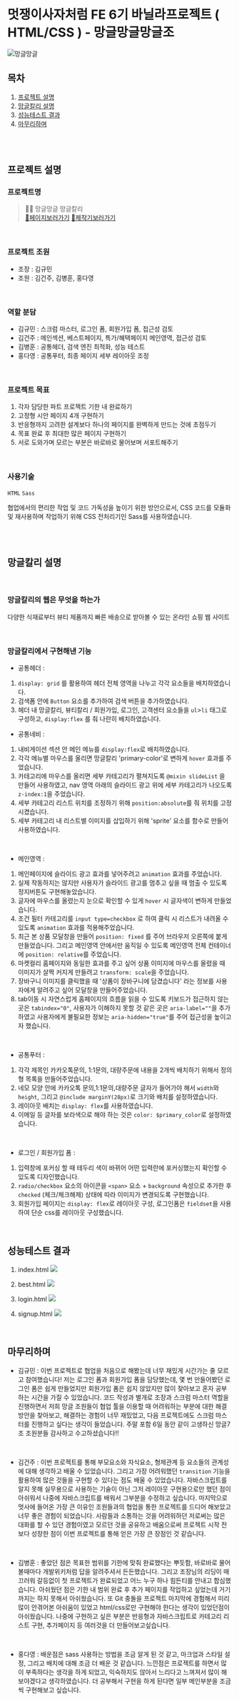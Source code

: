 # 멋쟁이사자처럼 FE 6기 바닐라프로젝트 ( HTML/CSS ) - 망글망글망글조

![망글망글](https://github.com/KIMGEUNDU/Mangeul-Karly-Project/assets/126174401/179e0d03-fa65-45cd-9fd6-366ea1882369)


## 목차

1. [프로젝트 설명](#프로젝트-설명)
2. [망글칼리 설명](#망글칼리-설명)
3. [성능테스트 결과](#성능테스트-결과)
4. [마무리하며](#마무리하며)

<br>
<br>

## 프로젝트 설명

### 프로젝트명

> 🐻‍❄️ 망글망글 망글칼리  
> [🔗페이지보러가기](https://mangeul-karly.netlify.app/)
> [🔗제작기보러가기](https://velog.io/@f_vlkoklv/%EB%B0%94%EB%8B%90%EB%9D%BC%ED%94%84%EB%A1%9C%EC%A0%9D%ED%8A%B8-%EB%A7%9D%EA%B8%80%EB%A7%9D%EA%B8%80-%EB%A7%88%EC%BC%93%EC%B9%BC%EB%A6%AC)
<br>

### 프로젝트 조원

- 조장 : 김규민
- 조원 : 김건주, 김병훈, 홍다영

<br>

### 역할 분담

- 김규민 : 스크럼 마스터, 로그인 폼, 회원가입 폼, 접근성 검토
- 김건주 : 메인섹션, 베스트페이지, 특가/혜택페이지 메인영역, 접근성 검토
- 김병훈 : 공통헤더, 검색 엔진 최적화, 성능 테스트
- 홍다영 : 공통푸터, 최종 페이지 세부 레이아웃 조정

<br>

### 프로젝트 목표

1. 각자 담당한 파트 프로젝트 기한 내 완료하기
2. 고정형 시안 페이지 4개 구현하기
3. 반응형까지 고려한 설계보다 하나의 페이지를 완벽하게 만드는 것에 초점두기
4. 목표 완료 후 최대한 많은 페이지 구현하기
5. 서로 도와가며 모르는 부분은 바로바로 물어보며 서포트해주기

<br>

### 사용기술

`HTML` `Sass`

협업에서의 편리한 작업 및 코드 가독성을 높이기 위한 방안으로서, CSS 코드를 모듈화 및 재사용하며 작업하기 위해 CSS 전처리기인 Sass를 사용하였습니다.

<br>
<br>

## 망글칼리 설명

<br>

### 망글칼리의 웹은 무엇을 하는가

다양한 식재료부터 뷰티 제품까지 빠른 배송으로 받아볼 수 있는 온라인 쇼핑 웹 사이트

<br>

### 망글칼리에서 구현해낸 기능

- 공통헤더 :

1. `display: grid` 를 활용하여 헤더 전체 영역을 나누고 각각 요소들을 배치하였습니다.
2. 검색폼 안에 `Button` 요소를 추가하여 검색 버튼을 추가하였습니다.
3. 헤더 내 망글칼리, 뷰티칼리 / 회원가입, 로그인, 고객센터 요소들을 `ul`>`li` 태그로 구성하고, `display:flex` 를 줘 나란히 배치하였습니다.

- 공통네비 :

1. 내비게이션 섹션 안 메인 메뉴를 `display:flex`로 배치하였습니다.
2. 각각 메뉴별 마우스를 올리면 망글칼리 'primary-color'로 변하게 `hover` 효과를 주었습니다.
3. 카테고리에 마우스를 올리면 세부 카테고리가 펼쳐지도록 `@mixin slideList` 을 만들어 사용하였고, nav 영역 아래의 슬라이드 광고 위에 세부 카테고리가 나오도록 `z-index:1`을 주었습니다.
4. 세부 카테고리 리스트 위치를 조정하기 위해 `position:absolute`를 줘 위치를 고정시켰습니다.
5. 세부 카테고리 내 리스트별 이미지를 삽입하기 위해 'sprite' 요소를 함수로 만들어 사용하였습니다.

<br>

- 메인영역 :

1. 메인페이지에 슬라이드 광고 효과를 넣어주려고 `animation` 효과를 주었습니다.
2. 실제 작동하지는 않지만 사용자가 슬라이드 광고를 멈추고 싶을 때 멈출 수 있도록 정지버튼도 구현해놓았습니다.
3. 글자에 마우스를 올렸는지 눈으로 확인할 수 있게 `hover` 시 글자색이 변하게 만들었습니다.
4. 조건 필터 카테고리를 `input type=checkbox` 로 하여 클릭 시 리스트가 내려올 수 있도록 `animation` 효과를 적용해주었습니다.
5. 최근 본 상품 모달창을 만들어 `position: fixed` 를 주어 브라우저 오른쪽에 붙게 만들었습니다. 그리고 메인영역 안에서만 움직일 수 있도록 메인영역 전체 컨테이너에 `position: relative`를 주었습니다.
6. 마켓컬리 홈페이지와 동일한 효과를 주고 싶어 상품 이미지에 마우스를 올렸을 때 이미지가 살짝 커지게 만들려고 `transform: scale`을 주었습니다.
7. 장바구니 이미지를 클릭했을 때 '상품이 장바구니에 담겼습니다' 라는 정보를 사용자에게 알려주고 싶어 모달창을 만들어주었습니다.
8. tab이동 시 자연스럽게 홈페이지의 흐름을 읽을 수 있도록 키보드가 접근하지 않는 곳은 `tabindex="0"`, 사용자가 이해하지 못할 것 같은 곳은 `aria-label=""`을 추가하였고 사용자에게 불필요한 정보는 `aria-hidden="true"`를 주어 접근성을 높이고자 했습니다.

<br>

- 공통푸터 :

1. 각각 제목인 카카오톡문의, 1:1문의, 대량주문에 내용을 2개씩 배치하기 위해서 정의형 목록을 만들어주었습니다.
2. 네모 모양 안에 카카오톡 문의,1:1문의,대량주문 글자가 들어가야 해서 `width`와 `height`, 그리고 `@include marginY(28px)`로 크기와 배치를 설정하였습니다.
3. 레이아웃 배치는 `display: flex`를 사용하였습니다.
4. 이메일 등 글자를 보라색으로 해야 하는 것은 `color: $primary_color`로 설정하였습니다.

<br>

- 로그인 / 회원가입 폼 :

1. 입력창에 포커싱 할 때 테두리 색이 바뀌어 어떤 입력란에 포커싱했는지 확인할 수 있도록 디자인했습니다.
2. `radio/checkbox` 요소의 아이콘을 `<span>` 요소 + `background` 속성으로 추가한 후 `checked` (체크/체크해제) 상태에 따라 이미지가 변경되도록 구현했습니다.
3. 회원가입 페이지는 `display: flex`로 레이아웃 구성, 로그인폼은 `fieldset`을 사용하여 단순 css를 레이아웃 구성했습니다.

<br>

## 성능테스트 결과

1. index.html
   <img src="src/image/Lighthouse-index.JPG">

2. best.html
   <img src="src/image/Lighthouse-best.JPG">

3. login.html
   <img src="src/image/Lighthouse-login.JPG">

4. signup.html
   <img src="src/image/Lighthouse-signup.JPG">

<br>

## 마무리하며

- 김규민 : 이번 프로젝트로 협업을 처음으로 해봤는데 너무 재밌게 시간가는 줄 모르고 참여했습니다! 저는 로그인 폼과 회원가입 폼을 담당했는데, 몇 번 만들어봤던 로그인 폼은 쉽게 만들었지만 회원가입 폼은 쉽지 않았지만 많이 찾아보고 혼자 공부하는 시간을 가질 수 있었습니다. 코드 작성과 별개로 조장과 스크럼 마스터 역할을 진행하면서 저희 망글 조원들이 협업 툴을 이용할 때 어려워하는 부분에 대한 해결 방안을 찾아보고, 해결하는 경험이 너무 재밌었고, 다음 프로젝트에도 스크럼 마스터를 진행하고 싶다는 생각이 들었습니다. 주말 포함 6일 동안 같이 고생하신 망글7조 조원분들 감사하고 수고하셨습니다!!

<br>

- 김건주 : 이번 프로젝트를 통해 부모요소와 자식요소, 형제관계 등 요소들의 관계성에 대해 생각하고 배울 수 있었습니다. 그리고 가장 어려워했던 `transition` 기능을 활용하여 많은 것들을 구현할 수 있다는 점도 배울 수 있었습니다. 자바스크립트를 알지 못해 실무용으로 사용하는 기술이 아닌 그저 레이아웃 구현용으로만 했던 점이 아쉬워서 나중에 자바스크립트를 배워서 그부분을 수정하고 싶습니다. 마지막으로 멋사에 들어온 가장 큰 이유인 조원들과의 협업을 통한 프로젝트를 드디어 해보았고 너무 좋은 경험이 되었습니다. 사람들과 소통하는 것을 어려워하던 저로써는 많은 대화를 할 수 있던 경험이였고 모르던 것을 공유하고 배움으로써 프로젝트 시작 전보다 성장한 점이 이번 프로젝트를 통해 얻은 가장 큰 장점인 것 같습니다.

<br>

- 김병훈 : 좋았던 점은 목표한 범위를 기한에 맞춰 완료했다는 뿌듯함, 바로바로 물어볼때마다 개발위키처럼 답을 알려주셔서 든든했습니다. 그리고 조장님의 리딩이 매끄러워 갈등없이 첫 프로젝트가 완료되었고 어느 누구 하나 힘든티를 안내고 합심했습니다. 아쉬웠던 점은 기한 내 범위 완료 후 추가 페이지를 작업하고 싶었는데 거기까지는 하지 못해서 아쉬웠습니다. 또 Git 충돌을 프로젝트 마지막에 경험해서 미리 많이 안겪어본 아쉬움이 있었고 html/css로만 구현해야 한다는 생각이 있었던점이 아쉬웠습니다. 나중에 구현하고 싶은 부분은 반응형과 자바스크립트로 카테고리 리스트 구현, 추가페이지 등 여러것을 더 만들어보고싶습니다.

<br>

- 홍다영 : 배운점은 sass 사용하는 방법을 조금 알게 된 것 같고, 마크업과 스타일 설정, 그리고 배치에 대해 조금 더 배운 것 같습니다. 느낀점은 프로젝트를 하면서 많이 부족하다는 생각을 하게 되었고, 익숙하지도 않아서 느리다고 느껴져서 많이 해보야겠다고 생각하였습니다. 더 공부해서 구현을 하게 된다면 일부 메인부분을 조금씩 구현해보고 싶습니다.
